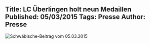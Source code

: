 Title: LC Überlingen holt neun Medaillen
Published: 05/03/2015
Tags: Presse
Author: Presse
---

![Schwäbische-Beitrag vom 05.03.2015](./../assets/2015/2015-03-05-schawebische.jpg)